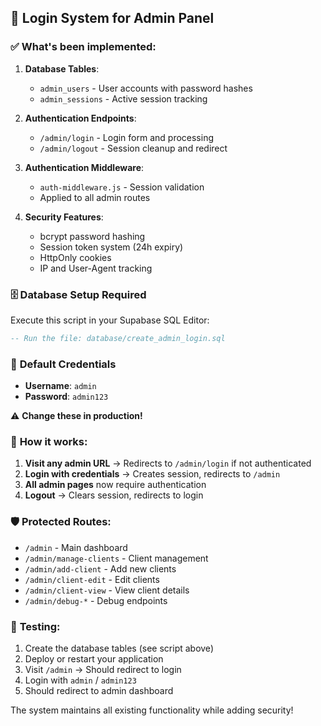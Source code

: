 ## 🔐 Login System for Admin Panel

### ✅ **What's been implemented:**

1. **Database Tables**: 
   - `admin_users` - User accounts with password hashes
   - `admin_sessions` - Active session tracking

2. **Authentication Endpoints**:
   - `/admin/login` - Login form and processing
   - `/admin/logout` - Session cleanup and redirect

3. **Authentication Middleware**:
   - `auth-middleware.js` - Session validation
   - Applied to all admin routes

4. **Security Features**:
   - bcrypt password hashing
   - Session token system (24h expiry)
   - HttpOnly cookies
   - IP and User-Agent tracking

### 🗄️ **Database Setup Required**

Execute this script in your Supabase SQL Editor:

```sql
-- Run the file: database/create_admin_login.sql
```

### 📝 **Default Credentials**

- **Username**: `admin`
- **Password**: `admin123`

⚠️ **Change these in production!**

### 🔧 **How it works:**

1. **Visit any admin URL** → Redirects to `/admin/login` if not authenticated
2. **Login with credentials** → Creates session, redirects to `/admin`
3. **All admin pages** now require authentication
4. **Logout** → Clears session, redirects to login

### 🛡️ **Protected Routes:**

- `/admin` - Main dashboard
- `/admin/manage-clients` - Client management
- `/admin/add-client` - Add new clients
- `/admin/client-edit` - Edit clients
- `/admin/client-view` - View client details
- `/admin/debug-*` - Debug endpoints

### 🚀 **Testing:**

1. Create the database tables (see script above)
2. Deploy or restart your application
3. Visit `/admin` → Should redirect to login
4. Login with `admin` / `admin123`
5. Should redirect to admin dashboard

The system maintains all existing functionality while adding security!
